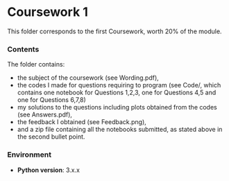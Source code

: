 # Coursework 1

This folder corresponds to the first Coursework, worth 20% of the module.

### Contents

The folder contains:
- the subject of the coursework (see Wording.pdf),
- the codes I made for questions requiring to program (see Code/, which contains one notebook for Questions 1,2,3, one for Questions 4,5 and one for Questions 6,7,8)
- my solutions to the questions including plots obtained from the codes (see Answers.pdf), 
- the feedback I obtained (see Feedback.png),
- and a zip file containing all the notebooks submitted, as stated above in the second bullet point.

### Environment

- **Python version**: 3.x.x